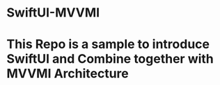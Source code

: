 # SwiftUI-MVVMI
# This Repo is a sample to introduce SwiftUI and Combine together with MVVMI Architecture
